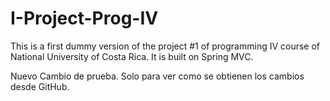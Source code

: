 # I-Project-Prog-IV

This is a first dummy version of the project #1 of programming IV course of National University of Costa Rica. It is
built on Spring MVC.


Nuevo Cambio de prueba. Solo para ver como se obtienen los cambios desde GitHub.
